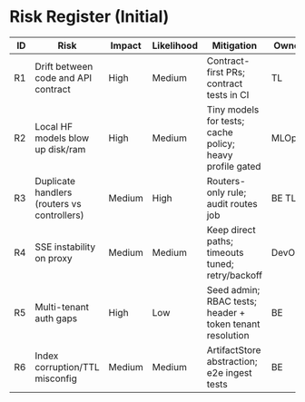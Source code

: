 # Risk Register (Initial)

| ID | Risk | Impact | Likelihood | Mitigation | Owner |
|---:|------|--------|------------|------------|-------|
| R1 | Drift between code and API contract | High | Medium | Contract-first PRs; contract tests in CI | TL |
| R2 | Local HF models blow up disk/ram | High | Medium | Tiny models for tests; cache policy; heavy profile gated | MLOps |
| R3 | Duplicate handlers (routers vs controllers) | Medium | High | Routers-only rule; audit routes job | BE TL |
| R4 | SSE instability on proxy | Medium | Medium | Keep direct paths; timeouts tuned; retry/backoff | DevOps |
| R5 | Multi-tenant auth gaps | High | Low | Seed admin; RBAC tests; header + token tenant resolution | BE |
| R6 | Index corruption/TTL misconfig | Medium | Medium | ArtifactStore abstraction; e2e ingest tests | BE |
